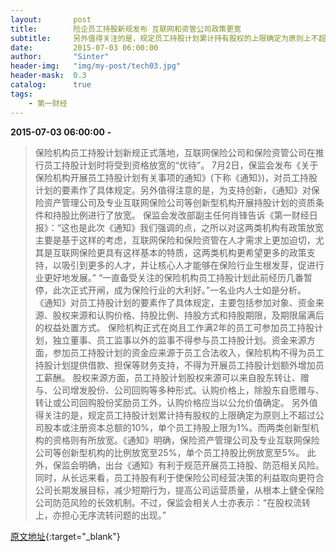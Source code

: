 ```yaml
---
layout:       post
title:        险企员工持股新规发布 互联网和资管公司政策更宽
subtitle:     另外值得关注的是，规定员工持股计划累计持有股权的上限确定为原则上不超过公司股本或注册资本总额的10%，单个员工持股上限为1%。
date:         2015-07-03 06:00:00
author:       "Sinter"
header-img:   "img/my-post/tech03.jpg"
header-mask:  0.3
catalog:      true
tags:
    - 第一财经
---
```


**2015-07-03 06:00:00**  **-**

> 保险机构员工持股计划新规正式落地，互联网保险公司和保险资管公司在推行员工持股计划时将受到资格放宽的“优待”。
7月2日，保监会发布《关于保险机构开展员工持股计划有关事项的通知》(下称《通知》)，对员工持股计划的要素作了具体规定。另外值得注意的是，为支持创新，《通知》对保险资产管理公司及专业互联网保险公司等创新型机构开展持股计划的资质条件和持股比例进行了放宽。
保监会发改部副主任何肖锋告诉《第一财经日报》：“这也是此次《通知》我们强调的点，之所以对这两类机构有政策放宽主要是基于这样的考虑，互联网保险和保险资管在人才需求上更加迫切，尤其是互联网保险更具有这样基本的特质，这两类机构更希望更多的政策支持，以吸引到更多的人才，并让核心人才能够在保险行业生根发芽，促进行业更好地发展。”
“一直备受关注的保险机构员工持股计划此前经历几番暂停，此次正式开闸，成为保险行业的大利好。”一名业内人士如是分析。
《通知》对员工持股计划的要素作了具体规定，主要包括参加对象、资金来源、股权来源和认购价格、持股比例、持股方式和持股期限，及期限届满后的权益处置方式。
保险机构正式在岗且工作满2年的员工可参加员工持股计划，独立董事、员工监事以外的监事不得参与员工持股计划。资金来源方面，参加员工持股计划的资金应来源于员工合法收入，保险机构不得为员工持股计划提供借款、担保等财务支持，不得为开展员工持股计划额外增加员工薪酬。
股权来源方面，员工持股计划股权来源可以来自股东转让、赠与、公司增发股份、公司回购等多种形式。认购价格上，除股东自愿赠与、转让或公司回购股份奖励员工外，认购价格应当以公允价值确定。
另外值得关注的是，规定员工持股计划累计持有股权的上限确定为原则上不超过公司股本或注册资本总额的10%，单个员工持股上限为1%。而两类创新型机构的资格则有所放宽。《通知》明确，保险资产管理公司及专业互联网保险公司等创新型机构的比例放宽至25%，单个员工持股比例放宽至5%。
此外，保监会明确，出台《通知》有利于规范开展员工持股、防范相关风险。同时，从长远来看，员工持股有利于使保险公司经营决策的利益取向更符合公司长期发展目标，减少短期行为，提高公司运营质量，从根本上健全保险公司防范风险的长效机制。不过，保监会相关人士亦表示：“在股权流转上，亦担心无序流转问题的出现。”


[原文地址](http://www.yicai.com/news/4640252.html){:target="_blank"}


